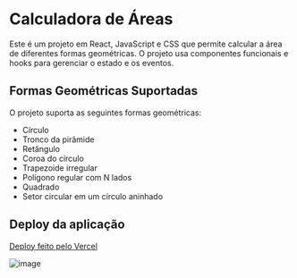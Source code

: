 # Calculadora de Áreas
Este é um projeto em React, JavaScript e CSS que permite calcular a área de diferentes formas geométricas. O projeto usa componentes funcionais e hooks para gerenciar o estado e os eventos.

## Formas Geométricas Suportadas

O projeto suporta as seguintes formas geométricas:
* Círculo
* Tronco da pirâmide
* Retângulo
* Coroa do círculo
* Trapezoide irregular
* Polígono regular com N lados
* Quadrado
* Setor circular em um círculo aninhado

## Deploy da aplicação

[Deploy feito pelo Vercel](https://moutim.github.io/eOBancoEm/index.html)

![image](https://github.com/moutim/formasGeometricas/assets/88093439/60462a49-a39a-4f53-935c-21225d290b22)

